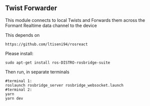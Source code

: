 ## Twist Forwarder

This module connects to local Twists and Forwards them across the Formant Realtime data channel to the device

This depends on

```
https://github.com/ltiseni94/rosreact
```

Please install:

```
sudo apt-get install ros-DISTRO-rosbridge-suite
```
Then run, in separate terminals
```
#terminal 1:
roslaunch rosbridge_server rosbridge_websocket.launch
#terminal 2:
yarn
yarn dev
```
